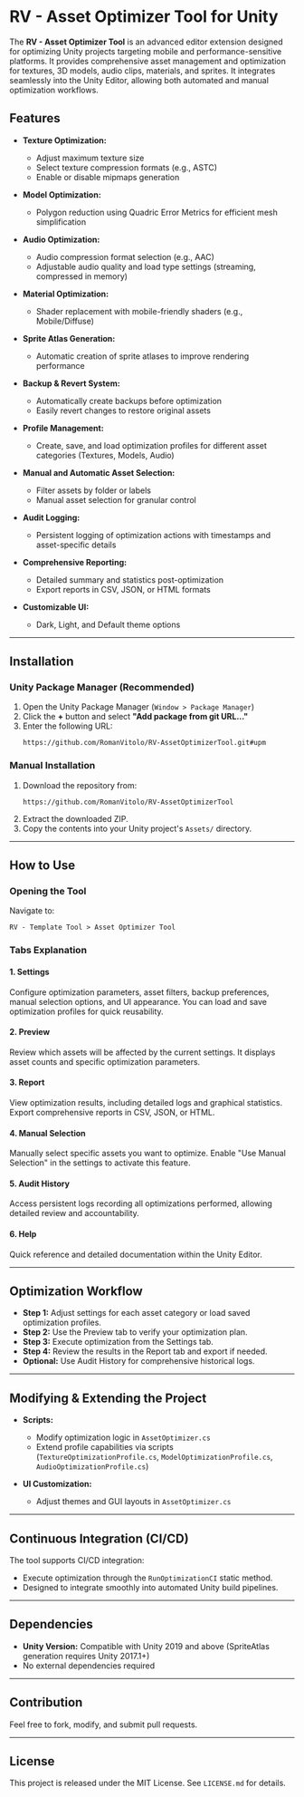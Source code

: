 # RV - Asset Optimizer Tool for Unity

The **RV - Asset Optimizer Tool** is an advanced editor extension designed for optimizing Unity projects targeting mobile and performance-sensitive platforms. It provides comprehensive asset management and optimization for textures, 3D models, audio clips, materials, and sprites. It integrates seamlessly into the Unity Editor, allowing both automated and manual optimization workflows.

## Features

- **Texture Optimization:**
  - Adjust maximum texture size
  - Select texture compression formats (e.g., ASTC)
  - Enable or disable mipmaps generation

- **Model Optimization:**
  - Polygon reduction using Quadric Error Metrics for efficient mesh simplification

- **Audio Optimization:**
  - Audio compression format selection (e.g., AAC)
  - Adjustable audio quality and load type settings (streaming, compressed in memory)

- **Material Optimization:**
  - Shader replacement with mobile-friendly shaders (e.g., Mobile/Diffuse)

- **Sprite Atlas Generation:**
  - Automatic creation of sprite atlases to improve rendering performance

- **Backup & Revert System:**
  - Automatically create backups before optimization
  - Easily revert changes to restore original assets

- **Profile Management:**
  - Create, save, and load optimization profiles for different asset categories (Textures, Models, Audio)

- **Manual and Automatic Asset Selection:**
  - Filter assets by folder or labels
  - Manual asset selection for granular control

- **Audit Logging:**
  - Persistent logging of optimization actions with timestamps and asset-specific details

- **Comprehensive Reporting:**
  - Detailed summary and statistics post-optimization
  - Export reports in CSV, JSON, or HTML formats

- **Customizable UI:**
  - Dark, Light, and Default theme options

---

## Installation

### Unity Package Manager (Recommended)

1. Open the Unity Package Manager (`Window > Package Manager`)
2. Click the **+** button and select **"Add package from git URL..."**
3. Enter the following URL:
   ```
   https://github.com/RomanVitolo/RV-AssetOptimizerTool.git#upm
   ```

### Manual Installation

1. Download the repository from:
   ```
   https://github.com/RomanVitolo/RV-AssetOptimizerTool
   ```
2. Extract the downloaded ZIP.
3. Copy the contents into your Unity project's `Assets/` directory.

---

## How to Use

### Opening the Tool
Navigate to:
```
RV - Template Tool > Asset Optimizer Tool
```

### Tabs Explanation

#### 1. **Settings**
Configure optimization parameters, asset filters, backup preferences, manual selection options, and UI appearance. You can load and save optimization profiles for quick reusability.

#### 2. **Preview**
Review which assets will be affected by the current settings. It displays asset counts and specific optimization parameters.

#### 3. **Report**
View optimization results, including detailed logs and graphical statistics. Export comprehensive reports in CSV, JSON, or HTML.

#### 4. **Manual Selection**
Manually select specific assets you want to optimize. Enable "Use Manual Selection" in the settings to activate this feature.

#### 5. **Audit History**
Access persistent logs recording all optimizations performed, allowing detailed review and accountability.

#### 6. **Help**
Quick reference and detailed documentation within the Unity Editor.

---

## Optimization Workflow

- **Step 1:** Adjust settings for each asset category or load saved optimization profiles.
- **Step 2:** Use the Preview tab to verify your optimization plan.
- **Step 3:** Execute optimization from the Settings tab.
- **Step 4:** Review the results in the Report tab and export if needed.
- **Optional:** Use Audit History for comprehensive historical logs.

---

## Modifying & Extending the Project

- **Scripts:**
  - Modify optimization logic in `AssetOptimizer.cs`
  - Extend profile capabilities via scripts (`TextureOptimizationProfile.cs`, `ModelOptimizationProfile.cs`, `AudioOptimizationProfile.cs`)

- **UI Customization:**
  - Adjust themes and GUI layouts in `AssetOptimizer.cs`

---

## Continuous Integration (CI/CD)
The tool supports CI/CD integration:
- Execute optimization through the `RunOptimizationCI` static method.
- Designed to integrate smoothly into automated Unity build pipelines.

---

## Dependencies
- **Unity Version:** Compatible with Unity 2019 and above (SpriteAtlas generation requires Unity 2017.1+)
- No external dependencies required

---

## Contribution
Feel free to fork, modify, and submit pull requests.

---

## License
This project is released under the MIT License. See `LICENSE.md` for details.

